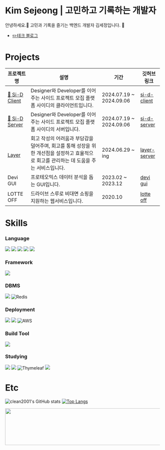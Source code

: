 <!-- 
**clean2001/clean2001** is a ✨ _special_ ✨ repository because its `README.md` (this file) appears on your GitHub profile.
 
https://ohksj77.tistory.com/201

<a href="https://github.com/devxb/gitanimals">
  <img src="https://render.gitanimals.org/farms/clean2001" />
</a>
-->

# Kim Sejeong | 고민하고 기록하는 개발자
안녕하세요.🙌 고민과 기록을 즐기는 백엔드 개발자 김세정입니다. 🙂

- [✏️테크 블로그](https://onfonf.tistory.com)


# Projects
|프로젝트 명|설명|기간|깃허브 링크|
|------|---|---|---|
| [🍾 Si-D Client](https://dev.si-d.site) |Designer와 Developer를 이어주는 사이드 프로젝트 모집 플랫폼 사이디의 클라이언트입니다.|2024.07.19 ~ 2024.09.06|[si-d-client](https://github.com/devjeans-si-d/Si-D-client)|
| [🍾 Si-D Server](https://dev.si-d.site) |Designer와 Developer를 이어주는 사이드 프로젝트 모집 플랫폼 사이디의 서버입니다.|2024.07.19 ~ 2024.09.06|[si-d-server](https://github.com/devjeans-si-d/Si-D-server)|
| <img src="https://github.com/user-attachments/assets/63450938-1b1e-486b-bd41-8e59b509b26c" width="15px" height="15px" /> [Layer](https://layerapp.io) | 회고 작성의 어려움과 부담감을 덜어주며, 회고를 통해 성장을 위한 개선점을 설정하고 효율적으로 회고를 관리하는 데 도움을 주는 서비스입니다. |2024.06.29 ~ ing|[layer-server](https://github.com/depromeet/layer-server)|
|Devi GUI|프로테오믹스 데이터 분석을 돕는 GUI입니다.|2023.02 ~ 2023.12|[devi gui](https://github.com/clean2001/MS_GUI_PROJECT)|
|LOTTE OFF|드라이브 스루로 비대면 쇼핑을 지원하는 웹서비스입니다.|2020.10|[lotte off](https://github.com/clean2001/LOTTE_OFF)|

# Skills

### Language
<img src="https://img.shields.io/badge/java-007396?style=for-the-badge&logo=OpenJDK&logoColor=white">  <img src="https://img.shields.io/badge/Python-3776AB?style=for-the-badge&logo=Python&logoColor=white"> <img src="https://img.shields.io/badge/JavaScript-F7DF1E?style=for-the-badge&logo=JavaScript&logoColor=white">
<img src="https://img.shields.io/badge/HTML5-E34F26?style=for-the-badge&logo=HTML5&logoColor=white">
<img src="https://img.shields.io/badge/CSS3-1572B6?style=for-the-badge&logo=CSS3&logoColor=white">


### Framework
<img src="https://img.shields.io/badge/Spring-6DB33F?style=for-the-badge&logo=Spring&logoColor=white">

### DBMS
 <img src="https://img.shields.io/badge/mariaDB-003545?style=for-the-badge&logo=mariaDB&logoColor=white"> ![Redis](https://img.shields.io/badge/redis-%23DD0031.svg?style=for-the-badge&logo=redis&logoColor=white)

### Deployment
<img src="https://img.shields.io/badge/GitHub Actions-2088FF?style=for-the-badge&logo=GitHub Actions&logoColor=white"> <img src="https://img.shields.io/badge/docker-%230db7ed.svg?style=for-the-badge&logo=docker&logoColor=white"> ![AWS](https://img.shields.io/badge/AWS-%23FF9900.svg?style=for-the-badge&logo=amazon-aws&logoColor=white)

### Build Tool
<img src="https://img.shields.io/badge/Gradle-02303A?style=for-the-badge&logo=gradle&logoColor=white">


### Studying
<img src="https://img.shields.io/badge/springboot-6DB33F?style=for-the-badge&logo=springboot&logoColor=white"> <img src="https://img.shields.io/badge/JUnit5-25A162?style=for-the-badge&logo=JUnit5&logoColor=white"> ![Thymeleaf](https://img.shields.io/badge/Thymeleaf-%23005C0F.svg?style=for-the-badge&logo=Thymeleaf&logoColor=white) <img src="https://img.shields.io/badge/jenkins-D24939?style=for-the-badge&logo=Jenkins&logoColor=white">



# Etc
![clean2001's GitHub stats](https://github-readme-stats.vercel.app/api?username=clean2001&show_icons=true&theme=rose_pine)
[![Top Langs](https://github-readme-stats.vercel.app/api/top-langs/?username=clean2001&layout=compact&theme=dark)](https://github.com/anuraghazra/github-readme-stats)


<a href="https://github.com/devxb/gitanimals">
  <img src="https://render.gitanimals.org/lines/clean2001" width="1000" height="120"/>
</a>

